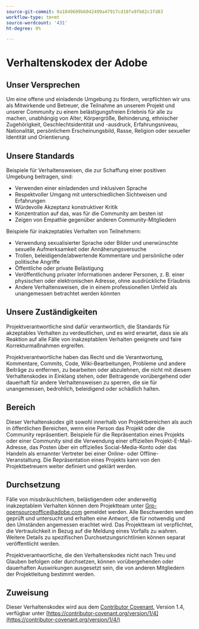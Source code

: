 ```yaml
---
source-git-commit: 0a1849609b6042499a47917cd18fa9fb82c3fd83
workflow-type: tm+mt
source-wordcount: '431'
ht-degree: 0%

---
```

# Verhaltenskodex der Adobe

## Unser Versprechen

Um eine offene und einladende Umgebung zu fördern, verpflichten wir uns als Mitwirkende und Betreuer, die Teilnahme an unserem Projekt und unserer Community zu einem belästigungsfreien Erlebnis für alle zu machen, unabhängig von Alter, Körpergröße, Behinderung, ethnischer Zugehörigkeit, Geschlechtsidentität und -ausdruck, Erfahrungsniveau, Nationalität, persönlichem Erscheinungsbild, Rasse, Religion oder sexueller Identität und Orientierung.

## Unsere Standards

Beispiele für Verhaltensweisen, die zur Schaffung einer positiven Umgebung beitragen, sind:

* Verwenden einer einladenden und inklusiven Sprache
* Respektvoller Umgang mit unterschiedlichen Sichtweisen und Erfahrungen
* Würdevolle Akzeptanz konstruktiver Kritik
* Konzentration auf das, was für die Community am besten ist
* Zeigen von Empathie gegenüber anderen Community-Mitgliedern

Beispiele für inakzeptables Verhalten von Teilnehmern:

* Verwendung sexualisierter Sprache oder Bilder und unerwünschte sexuelle Aufmerksamkeit oder Annäherungsversuche
* Trollen, beleidigende/abwertende Kommentare und persönliche oder politische Angriffe
* Öffentliche oder private Belästigung
* Veröffentlichung privater Informationen anderer Personen, z. B. einer physischen oder elektronischen Adresse, ohne ausdrückliche Erlaubnis
* Andere Verhaltensweisen, die in einem professionellen Umfeld als unangemessen betrachtet werden könnten

## Unsere Zuständigkeiten

Projektverantwortliche sind dafür verantwortlich, die Standards für akzeptables Verhalten zu verdeutlichen, und es wird erwartet, dass sie als Reaktion auf alle Fälle von inakzeptablem Verhalten geeignete und faire Korrekturmaßnahmen ergreifen.

Projektverantwortliche haben das Recht und die Verantwortung, Kommentare, Commits, Code, Wiki-Bearbeitungen, Probleme und andere Beiträge zu entfernen, zu bearbeiten oder abzulehnen, die nicht mit diesem Verhaltenskodex in Einklang stehen, oder Beitragende vorübergehend oder dauerhaft für andere Verhaltensweisen zu sperren, die sie für unangemessen, bedrohlich, beleidigend oder schädlich halten.

## Bereich

Dieser Verhaltenskodex gilt sowohl innerhalb von Projektbereichen als auch in öffentlichen Bereichen, wenn eine Person das Projekt oder die Community repräsentiert. Beispiele für die Repräsentation eines Projekts oder einer Community sind die Verwendung einer offiziellen Projekt-E-Mail-Adresse, das Posten über ein offizielles Social-Media-Konto oder das Handeln als ernannter Vertreter bei einer Online- oder Offline-Veranstaltung. Die Repräsentation eines Projekts kann von den Projektbetreuern weiter definiert und geklärt werden.

## Durchsetzung

Fälle von missbräuchlichem, belästigendem oder anderweitig inakzeptablem Verhalten können dem Projektteam unter Grp-opensourceoffice@adobe.com gemeldet werden. Alle Beschwerden werden geprüft und untersucht und erhalten eine Antwort, die für notwendig und den Umständen angemessen erachtet wird. Das Projektteam ist verpflichtet, die Vertraulichkeit in Bezug auf die Meldung eines Vorfalls zu wahren.
Weitere Details zu spezifischen Durchsetzungsrichtlinien können separat veröffentlicht werden.

Projektverantwortliche, die den Verhaltenskodex nicht nach Treu und Glauben befolgen oder durchsetzen, können vorübergehenden oder dauerhaften Auswirkungen ausgesetzt sein, die von anderen Mitgliedern der Projektleitung bestimmt werden.

## Zuweisung

Dieser Verhaltenskodex wird aus dem [Contributor Covenant](https://contributor-covenant.org), Version 1.4, verfügbar unter [https://contributor-covenant.org/version/1/4](https://contributor-covenant.org/version/1/4/)
